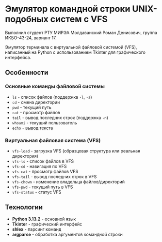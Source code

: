 # Эмулятор командной строки UNIX-подобных систем с VFS

Выполнил студент РТУ МИРЭА Молдаванский Роман Денисович, группа ИКБО-43-24, вариант 17.

Эмулятор терминала с виртуальной файловой системой (VFS), написанный на Python с использованием Tkinter для графического интерфейса.

## Особенности

### Основные команды файловой системы
- `ls` - список файлов (поддержка `-l`, `-a`)
- `cd` - смена директории  
- `pwd` - текущий путь
- `cat` - просмотр файлов
- `tail` - вывод последних строк (поддержка `-n`)
- `whoami` - текущий пользователь
- `echo` - вывод текста

### Виртуальная файловая система (VFS)
- `vfs-load` - загрузка VFS (образцовая структура или реальная директория)
- `vfs-ls` - список файлов в VFS
- `vfs-cd` - навигация по VFS
- `vfs-cat` - просмотр файлов VFS
- `vfs-tail` - вывод последних строк в VFS
- `vfs-chown` - изменение владельца файлов/директорий
- `vfs-pwd` - текущий путь в VFS
- `vfs-status` - статус VFS

## Технологии

- **Python 3.13.2** - основной язык
- **Tkinter** - графический интерфейс
- **shlex** - парсинг команд
- **argparse** - обработка аргументов командной строки
